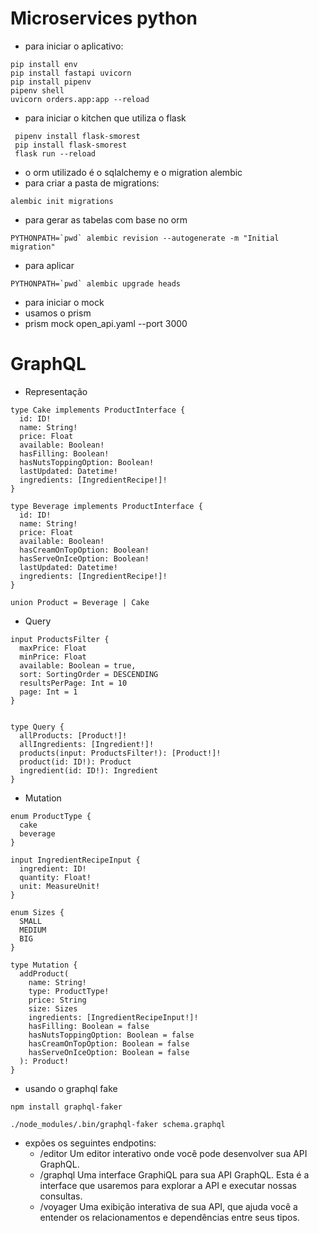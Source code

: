 # Microservices python
- para iniciar o aplicativo:
```
pip install env
pip install fastapi uvicorn
pip install pipenv
pipenv shell
uvicorn orders.app:app --reload
```

- para iniciar o kitchen que utiliza o flask
```
 pipenv install flask-smorest
 pip install flask-smorest
 flask run --reload
```

- o orm utilizado é o sqlalchemy e o migration alembic
- para criar a pasta de migrations:
````
alembic init migrations
````
- para gerar as tabelas com base no orm
````
PYTHONPATH=`pwd` alembic revision --autogenerate -m "Initial migration"
````
- para aplicar
````
PYTHONPATH=`pwd` alembic upgrade heads
````

- para iniciar o mock
 - usamos o prism
 - prism mock open_api.yaml  --port 3000


# GraphQL
- Representação
```
type Cake implements ProductInterface {
  id: ID!
  name: String!
  price: Float
  available: Boolean!
  hasFilling: Boolean!
  hasNutsToppingOption: Boolean!
  lastUpdated: Datetime!
  ingredients: [IngredientRecipe!]!
}
 
type Beverage implements ProductInterface {
  id: ID!
  name: String!
  price: Float
  available: Boolean!
  hasCreamOnTopOption: Boolean!
  hasServeOnIceOption: Boolean!
  lastUpdated: Datetime!
  ingredients: [IngredientRecipe!]!
}
 
union Product = Beverage | Cake
```
- Query
```
input ProductsFilter {
  maxPrice: Float
  minPrice: Float
  available: Boolean = true,
  sort: SortingOrder = DESCENDING
  resultsPerPage: Int = 10
  page: Int = 1
}
 

type Query {
  allProducts: [Product!]!
  allIngredients: [Ingredient!]!
  products(input: ProductsFilter!): [Product!]!
  product(id: ID!): Product
  ingredient(id: ID!): Ingredient
}
```
- Mutation
```
enum ProductType {
  cake
  beverage
}
 
input IngredientRecipeInput {
  ingredient: ID!
  quantity: Float!
  unit: MeasureUnit!
}
 
enum Sizes {
  SMALL
  MEDIUM
  BIG
}
 
type Mutation {
  addProduct(
    name: String!
    type: ProductType!
    price: String
    size: Sizes
    ingredients: [IngredientRecipeInput!]! 
    hasFilling: Boolean = false
    hasNutsToppingOption: Boolean = false
    hasCreamOnTopOption: Boolean = false
    hasServeOnIceOption: Boolean = false
  ): Product!
}
```
- usando o graphql fake
```
npm install graphql-faker

./node_modules/.bin/graphql-faker schema.graphql
```
- expões os seguintes endpotins:
  - /editor Um editor interativo onde você pode desenvolver sua API GraphQL.
  - /graphql Uma interface GraphiQL para sua API GraphQL. Esta é a interface que usaremos para explorar a API e executar nossas consultas.
  - /voyager Uma exibição interativa de sua API, que ajuda você a entender os relacionamentos e dependências entre seus tipos.